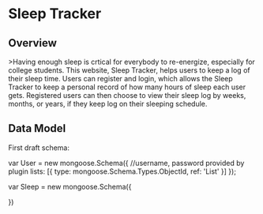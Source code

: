 <h1> Sleep Tracker</h1>

<h2>Overview</h2>
>Having enough sleep is crtical for everybody to re-energize, especially for college students. This website, Sleep Tracker, helps users to keep a log of their sleep time. Users can register and login, which allows the Sleep Tracker to keep a personal record of how many hours of sleep each user gets. Registered users can then choose to view their sleep log by weeks, months, or years, if they keep log on their sleeping schedule. 

<h2>Data Model</h2>

  First draft schema:
  
  var User = new mongoose.Schema({
    //username, password provided by plugin
    lists:  [{ type: mongoose.Schema.Types.ObjectId, ref: 'List' }]
  });
  
  var Sleep = new mongoose.Schema({
    
  })
